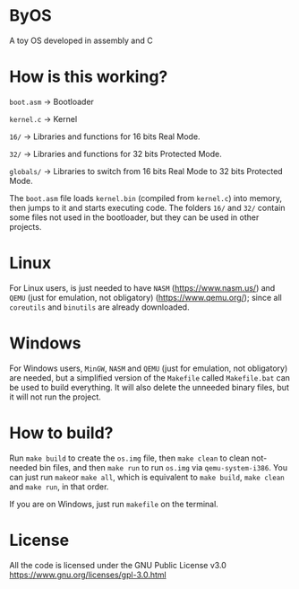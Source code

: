 ﻿# ByOS
A toy OS developed in assembly and C

# How is this working?
`boot.asm` -> Bootloader

`kernel.c` -> Kernel

`16/` -> Libraries and functions for 16 bits Real Mode.

`32/` -> Libraries and functions for 32 bits Protected Mode.

`globals/` -> Libraries to switch from 16 bits Real Mode to 32 bits Protected Mode.

The `boot.asm` file loads `kernel.bin` (compiled from `kernel.c`) into memory, then jumps to it and starts executing code. The folders `16/` and `32/` contain some files not used in the bootloader, but they can be used in other projects.

# Linux
For Linux users, is just needed to have `NASM` (https://www.nasm.us/) and `QEMU` (just for emulation, not obligatory) (https://www.qemu.org/); since all `coreutils` and `binutils` are already downloaded.

# Windows
For Windows users, `MinGW`, `NASM` and `QEMU` (just for emulation, not obligatory) are needed, but a simplified version of the `Makefile` called `Makefile.bat` can be used to build everything. It will also delete the unneeded binary files, but it will not run the project.

# How to build?
Run `make build` to create the `os.img` file, then `make clean` to clean not-needed bin files, and then `make run` to run `os.img` via `qemu-system-i386`. You can just run `make`or `make all`, which is equivalent to `make build`, `make clean` and `make run`, in that order.

If you are on Windows, just run `makefile` on the terminal.

# License
All the code is licensed under the GNU Public License v3.0 
https://www.gnu.org/licenses/gpl-3.0.html
